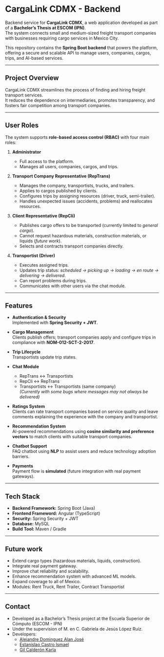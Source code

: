 # CargaLink CDMX - Backend

Backend service for **CargaLink CDMX**, a web application developed as part of a **Bachelor’s Thesis at ESCOM (IPN)**.  
The system connects small and medium-sized freight transport companies with businesses requiring cargo services in Mexico City.  

This repository contains the **Spring Boot backend** that powers the platform, offering a secure and scalable API to manage users, companies, cargos, trips, and AI-based services.

---

## Project Overview

CargaLink CDMX streamlines the process of finding and hiring freight transport services.  
It reduces the dependence on intermediaries, promotes transparency, and fosters fair competition among transport companies.  

---

## User Roles

The system supports **role-based access control (RBAC)** with four main roles:

1. **Administrator**  
   - Full access to the platform.  
   - Manages all users, companies, cargos, and trips.  

2. **Transport Company Representative (RepTrans)**  
   - Manages the company, transportists, trucks, and trailers.  
   - Applies to cargos published by clients.  
   - Configures trips by assigning resources (driver, truck, semi-trailer).  
   - Handles unexpected issues (accidents, problems) and reallocates resources.  

3. **Client Representative (RepCli)**  
   - Publishes cargo offers to be transported (currently limited to *general cargo*).  
   - Cannot request hazardous materials, construction materials, or liquids (*future work*).  
   - Selects and contracts transport companies directly.  

4. **Transportist (Driver)**  
   - Executes assigned trips.  
   - Updates trip status: *scheduled → picking up → loading → en route → delivering → delivered*.  
   - Can report problems during trips.  
   - Communicates with other users via the chat module.  

---

## Features

- **Authentication & Security**  
  Implemented with **Spring Security + JWT**.

- **Cargo Management**  
  Clients publish offers; transport companies apply and configure trips in compliance with **NOM-012-SCT-2-2017**.

- **Trip Lifecycle**  
  Transportists update trip states.

- **Chat Module**  
  - RepTrans ↔ Transportists  
  - RepCli ↔ RepTrans  
  - Transportists ↔ Transportists (same company)  
  *(Currently with some bugs where messages may not always be delivered)*  

- **Ratings System**  
  Clients can rate transport companies based on service quality and leave comments explaining the experience with the company and transportist.

- **Recommendation System**  
  AI-powered recommendations using **cosine similarity and preference vectors** to match clients with suitable transport companies.

- **Chatbot Support**  
  FAQ chatbot using **NLP** to assist users and reduce technology adoption barriers.

- **Payments**  
  Payment flow is **simulated** (future integration with real payment gateways).  

---

## Tech Stack

- **Backend Framework:** Spring Boot (Java)
- **Frontend Frameword:** Angular (TypeScript)
- **Security:** Spring Security + JWT  
- **Database:** MySQL
- **Build Tool:** Maven / Gradle  

---
## Future work
- Extend cargo types (hazardous materials, liquids, construction).
- Integrate real payment gateway.
- Improve chat reliability and scalability.
- Enhance recommendation system with advanced ML models.
- Expand coverage to all of Mexico.
- Modules: Rent Truck, Rent Trailer, Contract Transportist

---
## Contact
- Developed as a Bachelor’s Thesis project at the Escuela Superior de Cómputo (ESCOM - IPN)
- Under the supervision of M. en C. Gabriela de Jesús López Ruíz.
- Developers:
  - [Alejandre Dominguez Alan José](https://github.com/H4d3rach)
  - [Estanislao Castro Ismael](https://github.com/Shutman-ZTAY)
  - [Gil Calderón Karla]()

